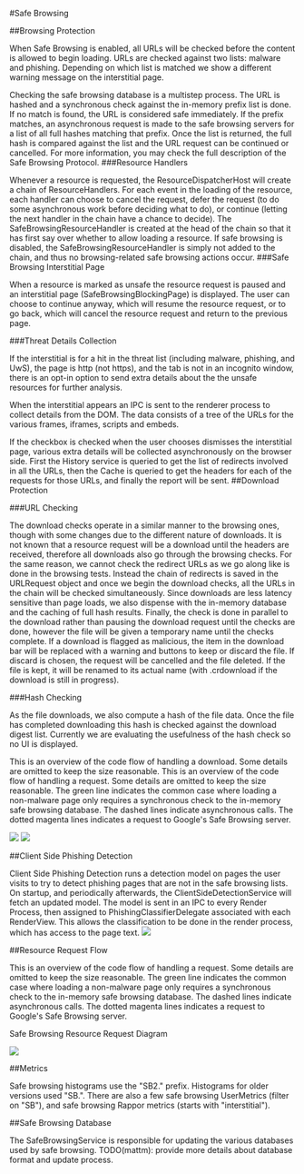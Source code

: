 #Safe Browsing

##Browsing Protection

When Safe Browsing is enabled, all URLs will be checked before the content is allowed to begin loading.  URLs are checked against two lists: malware and phishing.  Depending on which list is matched we show a different warning message on the interstitial page.

Checking the safe browsing database is a multistep process.  The URL is hashed and a synchronous check against the in-memory prefix list is done.  If no match is found, the URL is considered safe immediately.  If the prefix matches, an asynchronous request is made to the safe browsing servers for a list of all full hashes matching that prefix.  Once the list is returned, the full hash is compared against the list and the URL request can be continued or cancelled.  For more information, you may check the full description of the Safe Browsing Protocol.
###Resource Handlers

Whenever a resource is requested, the ResourceDispatcherHost will create a chain of ResourceHandlers. For each event in the loading of the resource, each handler can choose to cancel the request, defer the request (to do some asynchronous work before deciding what to do), or continue (letting the next handler in the chain have a chance to decide). The SafeBrowsingResourceHandler is created at the head of the chain so that it has first say over whether to allow loading a resource. If safe browsing is disabled, the SafeBrowsingResourceHandler is simply not added to the chain, and thus no browsing-related safe browsing actions occur.
###Safe Browsing Interstitial Page

When a resource is marked as unsafe the resource request is paused and an interstitial page (SafeBrowsingBlockingPage) is displayed. The user can choose to continue anyway, which will resume the resource request, or to go back, which will cancel the resource request and return to the previous page. 

###Threat Details Collection

If the interstitial is for a hit in the threat list (including malware, phishing, and UwS), the page is http (not https), and the tab is not in an incognito window, there is an opt-in option to send extra details about the the unsafe resources for further analysis.

When the interstitial appears an IPC is sent to the renderer process to collect details from the DOM. The data consists of a tree of the URLs for the various frames, iframes, scripts and embeds.

If the checkbox is checked when the user chooses dismisses the interstitial page, various extra details will be collected asynchronously on the browser side. First the History service is queried to get the list of redirects involved in all the URLs, then the Cache is queried to get the headers for each of the requests for those URLs, and finally the report will be sent.
##Download Protection

###URL Checking

The download checks operate in a similar manner to the browsing ones, though with some changes due to the different nature of downloads.  It is not known that a resource request will be a download until the headers are received, therefore all downloads also go through the browsing checks.  For the same reason, we cannot check the redirect URLs as we go along like is done in the browsing tests.  Instead the chain of redirects is saved in the URLRequest object and once we begin the download checks, all the URLs in the chain will be checked simultaneously.  Since downloads are less latency sensitive than page loads, we also dispense with the in-memory database and the caching of full hash results.  Finally, the check is done in parallel to the download rather than pausing the download request until the checks are done, however the file will be given a temporary name until the checks complete.
If a download is flagged as malicious, the item in the download bar will be replaced with a warning and buttons to keep or discard the file.  If discard is chosen, the request will be cancelled and the file deleted. If the file is kept, it will be renamed to its actual name (with .crdownload if the download is still in progress). 

###Hash Checking

As the file downloads, we also compute a hash of the file data.  Once the file has completed downloading this hash is checked against the download digest list.  Currently we are evaluating the usefulness of the hash check so no UI is displayed.

This is an overview of the code flow of handling a download.  Some details are omitted to keep the size reasonable. This is an overview of the code flow of handling a request.  Some details are omitted to keep the size reasonable.  The green line indicates the common case where loading a non-malware page only requires a synchronous check to the in-memory safe browsing database.  The dashed lines indicate asynchronous calls.  The dotted magenta lines indicates a request to Google's Safe Browsing server.

![](legend.png)
![](download_protection_without_legend.png)

##Client Side Phishing Detection

Client Side Phishing Detection runs a detection model on pages the user visits to try to detect phishing pages that are not in the safe browsing lists.  On startup, and periodically afterwards, the ClientSideDetectionService will fetch an updated model.  The model is sent in an IPC to every Render Process, then assigned to PhishingClassifierDelegate associated with each RenderView.   This allows the classification to be done in the render process, which has access to the page text.
![](csdservice.svg)

##Resource Request Flow

This is an overview of the code flow of handling a request.  Some details are omitted to keep the size reasonable.  The green line indicates the common case where loading a non-malware page only requires a synchronous check to the in-memory safe browsing database.  The dashed lines indicate asynchronous calls.  The dotted magenta lines indicates a request to Google's Safe Browsing server.

Safe Browsing Resource Request Diagram

![](chrome_safe_browsing_wo_legend_wo_download.png)

##Metrics

Safe browsing histograms use the "SB2." prefix.  Histograms for older versions used "SB.".  There are also a few safe browsing UserMetrics (filter on "SB"), and safe browsing Rappor metrics (starts with "interstitial").

##Safe Browsing Database

The SafeBrowsingService is responsible for updating the various databases used by safe browsing.
TODO(mattm): provide more details about database format and update process.